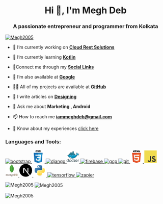 <h1 align="center">Hi 👋, I'm Megh Deb</h1>
<h3 align="center">A passionate entrepreneur and programmer from Kolkata</h3>

<p align="left"> <a href="https://github.com/ryo-ma/github-profile-trophy"><img src="https://github-profile-trophy.vercel.app/?username=Megh2005&theme=matrix&no-bg=true" alt="Megh2005" /></a> </p>

- 🔭 I’m currently working on **[Cloud Rest Solutions](https://graceful-torte-6a8d07.netlify.app/)**

- 🌱 I’m currently learning **[Kotlin](https://kotlinlang.org/)**

- 👯Connect me through my **[Social Links](https://linktr.ee/meghdeb)**

- 🤝 I’m also available at **[Google](https://portfolio-flax-nine-15.vercel.app/)**

- 👨‍💻 All of my projects are available at **[GitHub](https://github.com/Megh2005)**

- 📝 I write articles on **[Designing](https://www.linkedin.com/posts/megh-deb-20637a2a1_connections-comments-activity-7169906081660436480-_bpa?utm_source=share&utm_medium=member_desktop)**

- 💬 Ask me about **Marketing , Android**

- 📫 How to reach me **[iammeghdeb@gmail.com](mailto:iammeghdeb@gmail.com?subject=I%20want%20to%20connect)**

- 📄 Know about my experiences [click here](https://old-portfolio-dj58tt4aw-megh-debs-projects.vercel.app/)



<h3 align="left">Languages and Tools:</h3>
<p align="left"> <a href="https://getbootstrap.com" target="_blank" rel="noreferrer"> <img src="https://upload.wikimedia.org/wikipedia/commons/b/b2/Bootstrap_logo.svg" alt="bootstrap" width="40" height="30"/> </a> <a href="https://www.w3schools.com/css/" target="_blank" rel="noreferrer"> <img src="https://raw.githubusercontent.com/devicons/devicon/master/icons/css3/css3-original-wordmark.svg" alt="css3" width="40" height="40"/> </a> <a href="https://www.djangoproject.com/" target="_blank" rel="noreferrer"> <img src="https://cdn.worldvectorlogo.com/logos/django.svg" alt="django" width="40" height="40"/> </a> <a href="https://www.docker.com/" target="_blank" rel="noreferrer"> <img src="https://raw.githubusercontent.com/devicons/devicon/master/icons/docker/docker-original-wordmark.svg" alt="docker" width="40" height="40"/> </a> <a href="https://firebase.google.com/" target="_blank" rel="noreferrer"> <img src="https://www.vectorlogo.zone/logos/firebase/firebase-icon.svg" alt="firebase" width="40" height="40"/> </a> <a href="https://cloud.google.com" target="_blank" rel="noreferrer"> <img src="https://www.vectorlogo.zone/logos/google_cloud/google_cloud-icon.svg" alt="gcp" width="40" height="40"/> </a> <a href="https://git-scm.com/" target="_blank" rel="noreferrer"> <img src="https://www.vectorlogo.zone/logos/git-scm/git-scm-icon.svg" alt="git" width="40" height="40"/> </a> <a href="https://www.w3.org/html/" target="_blank" rel="noreferrer"> <img src="https://raw.githubusercontent.com/devicons/devicon/master/icons/html5/html5-original-wordmark.svg" alt="html5" width="40" height="40"/> </a> <a href="https://developer.mozilla.org/en-US/docs/Web/JavaScript" target="_blank" rel="noreferrer"> <img src="https://raw.githubusercontent.com/devicons/devicon/master/icons/javascript/javascript-original.svg" alt="javascript" width="40" height="40"/> </a> <a href="https://www.mongodb.com/" target="_blank" rel="noreferrer"> <img src="https://raw.githubusercontent.com/devicons/devicon/master/icons/mongodb/mongodb-original-wordmark.svg" alt="mongodb" width="40" height="40"/> </a> <a href="https://nextjs.org/" target="_blank" rel="noreferrer"> <img src="https://raw.githubusercontent.com/devicons/devicon/master/icons/nextjs/nextjs-plain.svg" alt="nextjs" width="40" height="40"/> </a> <a href="https://www.python.org" target="_blank" rel="noreferrer"> <img src="https://raw.githubusercontent.com/devicons/devicon/master/icons/python/python-original.svg" alt="python" width="40" height="40"/> </a> <a href="https://www.tensorflow.org" target="_blank" rel="noreferrer"> <img src="https://www.vectorlogo.zone/logos/tensorflow/tensorflow-icon.svg" alt="tensorflow" width="40" height="40"/> </a> <a href="https://zapier.com" target="_blank" rel="noreferrer"> <img src="https://www.vectorlogo.zone/logos/zapier/zapier-icon.svg" alt="zapier" width="40" height="40"/> </a> </p>


<p><img align="left" src="https://github-readme-stats.vercel.app/api/top-langs?username=Megh2005&show_icons=true&title_color=efefef&text_color=68d511&bg_color=151515&cache_seconds=1860&locale=en&layout=compact" alt="Megh2005" /></p>

<p>&nbsp;<img align="center" src="https://github-readme-stats.vercel.app/api?username=Megh2005&show_icons=true&theme=dark&locale=en" alt="Megh2005" /></p>

<p><img align="center" src="https://github-readme-streak-stats.herokuapp.com/?user=Megh2005&theme=highcontrast" alt="Megh2005" /></p>
